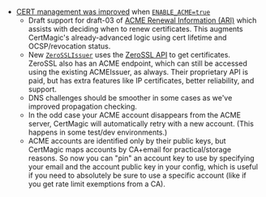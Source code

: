 - [CERT management was improved](https://codeberg.org/forgejo/forgejo/pulls/3724) when [`ENABLE_ACME=true`](https://forgejo.org/docs/v7.0/admin/config-cheat-sheet/#server-server)
  -   Draft support for draft-03 of [ACME Renewal Information (ARI)](https://datatracker.ietf.org/doc/draft-ietf-acme-ari/) which assists with deciding when to renew certificates. This augments CertMagic's already-advanced logic using cert lifetime and OCSP/revocation status.
  -   New [`ZeroSSLIssuer`](https://pkg.go.dev/github.com/caddyserver/certmagic@v0.21.0#ZeroSSLIssuer) uses the [ZeroSSL API](https://zerossl.com/documentation/api/) to get certificates. ZeroSSL also has an ACME endpoint, which can still be accessed using the existing ACMEIssuer, as always. Their proprietary API is paid, but has extra features like IP certificates, better reliability, and support.
  -   DNS challenges should be smoother in some cases as we've improved propagation checking.
  -   In the odd case your ACME account disappears from the ACME server, CertMagic will automatically retry with a new account. (This happens in some test/dev environments.)
  -   ACME accounts are identified only by their public keys, but CertMagic maps accounts by CA+email for practical/storage reasons. So now you can "pin" an account key to use by specifying your email and the account public key in your config, which is useful if you need to absolutely be sure to use a specific account (like if you get rate limit exemptions from a CA).

